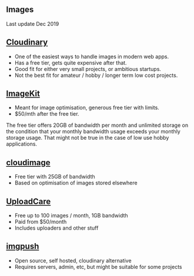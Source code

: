 Images
--

Last update Dec 2019

## [Cloudinary](https://cloudinary.com/pricing)

* One of the easiest ways to handle images in modern web apps.
* Has a free tier, gets quite expensive after that.
* Good fit for either very small projects, or ambitious startups.
* Not the best fit for amateur / hobby / longer term low cost projects.

## [ImageKit](https://imagekit.io/plans)

* Meant for image optimisation, generous free tier with limits.
* $50/mth after the free tier.

The free tier offers 20GB of bandwidth per month and unlimited storage on the condition that your monthly bandwidth usage exceeds your monthly storage usage. That might not be true in the case of low use hobby applications.

## [cloudimage](https://www.cloudimage.io/en/pricing)

* Free tier with 25GB of bandwidth
* Based on optimisation of images stored elsewhere

## [UploadCare](https://uploadcare.com/pricing/)

* Free up to 100 images / month, 1GB bandwidth
* Paid from $50/month
* Includes uploaders and other stuff

## [imgpush](https://github.com/hauxir/imgpush/)

* Open source, self hosted, cloudinary alternative
* Requires servers, admin, etc, but might be suitable for some projects

